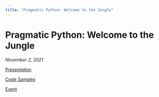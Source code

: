 ```yaml
---
title: "Pragmatic Python: Welcome to the Jungle"
---
```


# Pragmatic Python: Welcome to the Jungle

_November 2, 2021_

[Presentation](../static/Pragmatic-Python-01-Presentation.html)

[Code Samples](https://github.com/python-spokane/welcome-to-the-jungle)

[Event](https://www.meetup.com/Python-Spokane/events/281578925/)
